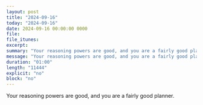 ```yaml
---
layout: post
title: "2024-09-16"
today: "2024-09-16"
date: 2024-09-16 00:00:00 0000
file:
file_itunes:
excerpt:
summary: "Your reasoning powers are good, and you are a fairly good planner."
message: "Your reasoning powers are good, and you are a fairly good planner."
duration: "01:00"
length: "11444"
explicit: "no"
block: "no"
---
```

Your reasoning powers are good, and you are a fairly good planner.

